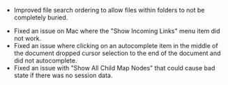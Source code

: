 + Improved file search ordering to allow files within folders to not be completely buried.
- Fixed an issue on Mac where the "Show Incoming Links" menu item did not work.
- Fixed an issue where clicking on an autocomplete item in the middle of the document dropped cursor selection to the end of the document and did not autocomplete.
- Fixed an issue with "Show All Child Map Nodes" that could cause bad state if there was no session data.